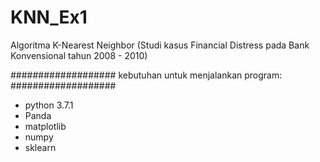 # KNN_Ex1
Algoritma K-Nearest Neighbor (Studi kasus Financial Distress pada Bank Konvensional tahun 2008 - 2010)


###################
kebutuhan untuk menjalankan program:
###################

 - python 3.7.1
 - Panda
 - matplotlib
 - numpy
 - sklearn
